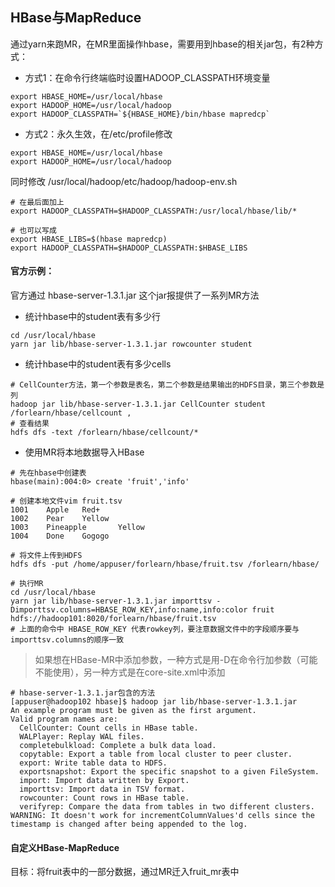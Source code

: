 ## HBase与MapReduce

通过yarn来跑MR，在MR里面操作hbase，需要用到hbase的相关jar包，有2种方式：
- 方式1：在命令行终端临时设置HADOOP_CLASSPATH环境变量
```
export HBASE_HOME=/usr/local/hbase
export HADOOP_HOME=/usr/local/hadoop
export HADOOP_CLASSPATH=`${HBASE_HOME}/bin/hbase mapredcp`
```
- 方式2：永久生效，在/etc/profile修改
```
export HBASE_HOME=/usr/local/hbase
export HADOOP_HOME=/usr/local/hadoop
```
同时修改 /usr/local/hadoop/etc/hadoop/hadoop-env.sh
```
# 在最后面加上
export HADOOP_CLASSPATH=$HADOOP_CLASSPATH:/usr/local/hbase/lib/*

# 也可以写成
export HBASE_LIBS=$(hbase mapredcp)
export HADOOP_CLASSPATH=$HADOOP_CLASSPATH:$HBASE_LIBS
```

#### 官方示例：
官方通过 hbase-server-1.3.1.jar 这个jar报提供了一系列MR方法
- 统计hbase中的student表有多少行
```
cd /usr/local/hbase
yarn jar lib/hbase-server-1.3.1.jar rowcounter student 
```
- 统计hbase中的student表有多少cells
```
# CellCounter方法，第一个参数是表名，第二个参数是结果输出的HDFS目录，第三个参数是列
hadoop jar lib/hbase-server-1.3.1.jar CellCounter student /forlearn/hbase/cellcount ,
# 查看结果
hdfs dfs -text /forlearn/hbase/cellcount/*
```

- 使用MR将本地数据导入HBase
```
# 先在hbase中创建表
hbase(main):004:0> create 'fruit','info'

# 创建本地文件vim fruit.tsv
1001    Apple   Red+
1002    Pear    Yellow
1003    Pineapple       Yellow
1004    Done    Gogogo

# 将文件上传到HDFS
hdfs dfs -put /home/appuser/forlearn/hbase/fruit.tsv /forlearn/hbase/

# 执行MR
cd /usr/local/hbase
yarn jar lib/hbase-server-1.3.1.jar importtsv -Dimporttsv.columns=HBASE_ROW_KEY,info:name,info:color fruit hdfs://hadoop101:8020/forlearn/hbase/fruit.tsv
# 上面的命令中 HBASE_ROW_KEY 代表rowkey列，要注意数据文件中的字段顺序要与importtsv.columns的顺序一致
``` 

> 如果想在HBase-MR中添加参数，一种方式是用-D在命令行加参数（可能不能使用），另一种方式是在core-site.xml中添加

```
# hbase-server-1.3.1.jar包含的方法
[appuser@hadoop102 hbase]$ hadoop jar lib/hbase-server-1.3.1.jar                 
An example program must be given as the first argument.
Valid program names are:
  CellCounter: Count cells in HBase table.
  WALPlayer: Replay WAL files.
  completebulkload: Complete a bulk data load.
  copytable: Export a table from local cluster to peer cluster.
  export: Write table data to HDFS.
  exportsnapshot: Export the specific snapshot to a given FileSystem.
  import: Import data written by Export.
  importtsv: Import data in TSV format.
  rowcounter: Count rows in HBase table.
  verifyrep: Compare the data from tables in two different clusters. WARNING: It doesn't work for incrementColumnValues'd cells since the timestamp is changed after being appended to the log.
```


#### 自定义HBase-MapReduce
目标：将fruit表中的一部分数据，通过MR迁入fruit_mr表中

